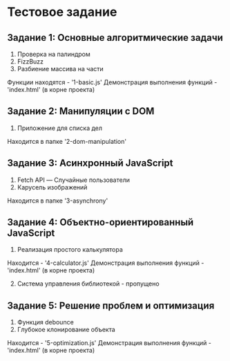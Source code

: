 # Тестовое задание

## Задание 1: Основные алгоритмические задачи
1. Проверка на палиндром
2. FizzBuzz
3. Разбиение массива на части

Функции находятся - '1-basic.js'
Демонстрация выполнения функций - 'index.html' (в корне проекта)

## Задание 2: Манипуляции с DOM
1. Приложение для списка дел

Находится в папке '2-dom-manipulation'

## Задание 3: Асинхронный JavaScript
1. Fetch API — Случайные пользователи
2. Карусель изображений

Находится в папке '3-asynchrony'

## Задание 4: Объектно-ориентированный JavaScript
1. Реализация простого калькулятора

Находится - '4-calculator.js'
Демонстрация выполнения функций - 'index.html' (в корне проекта)

2. Система управления библиотекой - пропущено

## Задание 5: Решение проблем и оптимизация
1. Функция debounce
2. Глубокое клонирование объекта

Находится - '5-optimization.js'
Демонстрация выполнения функций - 'index.html' (в корне проекта)